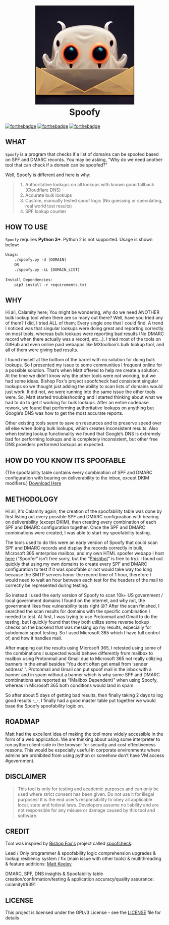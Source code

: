 <h1 align="center">
<br>
<img src=/files/Spoofy.png height="310" border="2px solid #555">
<br>
Spoofy
</h1>


[![forthebadge](https://forthebadge.com/images/badges/made-with-python.svg)](https://www.python.org/)
[![forthebadge](https://forthebadge.com/images/badges/contains-tasty-spaghetti-code.svg)](https://www.thewholesomedish.com/spaghetti/)
[![forthebadge](https://forthebadge.com/images/badges/it-works-why.svg)](https://www.youtube.com/watch?v=kyti25ol438)

## WHAT
`Spoofy` is a program that checks if a list of domains can be spoofed based on SPF and DMARC records. You may be asking, "Why do we need another tool that can check if a domain can be spoofed?"

Well, Spoofy is different and here is why:
> 1. Authoritative lookups on all lookups with known good fallback (Cloudflare DNS)
> 2. Accurate bulk lookups
> 3. Custom, manually tested spoof logic (No guessing or speculating, real world test results) 
> 4. SPF lookup counter

## HOW TO USE
`Spoofy` requires **Python 3+**. Python 2 is not supported. Usage is shown below:

```console
Usage:
    ./spoofy.py -d [DOMAIN]
    OR
    ./spoofy.py -iL [DOMAIN_LIST]
    
Install Dependencies:
    pip3 install -r requirements.txt
```

## WHY

Hi all, Calamity here; You might be wondering, why do we need ANOTHER bulk lookup tool when there are so many out there? Well, have you tried any of them? I did, I tried ALL of them; Every single one that I could find. A trend I noticed was that singular lookups were doing great and reporting correctly on most tools, whereas bulk lookups were reporting bad results (No DMARC record when there actually was a record, etc…). I tried most of the tools on GitHub and even online paid webapps like MXtoolbox’s bulk lookup tool, and all of them were giving bad results.   

I found myself at the bottom of the barrel with no solution for doing bulk lookups. So I presented my issue to some communities I frequent online for a possible solution. That’s when Matt offered to help me create a solution. At the time we didn’t know why the other tools were not working, but we had some ideas. Bishop Fox's project spoofcheck had consistent singular lookups so we thought just adding the ability to scan lists of domains would just work. It did not, we were running into the same issue the other tools were. So, Matt started troubleshooting and I started thinking about what we had to do to get it working for bulk lookups. After an entire codebase rework, we found that performing authoritative lookups on anything but Google’s DNS was how to get the most accurate reports. 

Other existing tools seem to save on resources and to preserve speed over all else when doing bulk lookups, which creates inconsistent results. Also when testing lookup functionality we found that Google’s DNS is extremely bad for performing lookups and is completely inconsistent, but other free DNS providers performed lookups as expected.


## HOW DO YOU KNOW ITS SPOOFABLE
(The spoofability table contains every combination of SPF and DMARC configuration with bearing on deliverability to the inbox, except DKIM modifiers.)
[Download Here](/files/Master_Table.xlsx)

## METHODOLOGY 
Hi all, it's Calamity again; the creation of the spoofability table was done by first listing out every possible SPF and DMARC configuration with bearing on deliverability (except DKIM), then creating every combination of each SPF and DMARC configuration together. Once the SPF and DMARC combinations were created, I was able to start my spoofability testing. 

The tools used to do this were an early version of Spoofy that could scan SPF and DMARC records and display the records correctly in bulk, Microsoft 365 enterprise mailbox, and my own HTML spoofer webapp I host [here](https://emailspooftest.com/toolbox.aspx) (“Spoofer” isn’t free sorry, but the “[Phishbot](https://emailspooftest.com/)” is free to try). I found out quickly that using my own domains to create every SPF and DMARC configuration to test if it was spoofable or not would take way too long because the SMTP servers honor the record time of 1 hour, therefore I would need to wait an hour between each test for the headers of the mail to correctly be represented during testing. 

So instead I used the early version of Spoofy to scan 10k+ US government / local government domains I found on the internet, and why not, the government likes free vulnerability tests right :stuck_out_tongue_winking_eye:? After the scan finished, I searched the scan results for domains with the specific combination I needed to test. At first, I was trying to use Protonmail and Gmail to do the testing, but I quickly found that they both utilize some reverse lookup checks on the backend that was messing up my results, especially for subdomain spoof testing. So I used Microsoft 365 which I have full control of, and how it handles mail. 

After mapping out the results using Microsoft 365, I retested using some of the combinations I suspected would behave differently from mailbox to mailbox using Protonmail and Gmail due to Microsoft 365 not really utilizing banners in the email besides “You don’t often get email from ‘sender address’ ”. Protonmail and Gmail can put spoof mail in the inbox with a banner and in spam without a banner which is why some SPF and DMARC combinations are reported as “(Mailbox Dependent)” when using Spoofy, whereas in Microsoft 365 both conditions would land in spam. 

So after about 5 days of getting bad results, then finally taking 2 days to log good results -_-, I finally had a good master table put together we would base the Spoofy spoofability logic on.

## ROADMAP
Matt had the excellent idea of making the tool more widely accessible in the form of a web application. We are thinking about using some interpreter to run python client-side in the browser for security and cost effectiveness reasons. This would be especially useful in corporate environments where admins are prohibited from using python or somehow don’t have VM access #government.

## DISCLAIMER

> This tool is only for testing and academic purposes and can only be used where
> strict consent has been given. Do not use it for illegal purposes! It is the
> end user’s responsibility to obey all applicable local, state and federal laws.
> Developers assume no liability and are not responsible for any misuse or damage
> caused by this tool and software.

## CREDIT
Tool was inspired by [Bishop Fox's](https://github.com/BishopFox/) project called [spoofcheck](https://github.com/BishopFox/spoofcheck/).

Lead / Only programmer & spoofability logic comprehension upgrades & lookup resiliency system / fix (main issue with other tools) & multithreading & feature additions: [Matt Keeley](https://github.com/MattKeeley/)

DMARC, SPF, DNS insights & Spoofability table creation/confirmation/testing & application accuracy/quality assurance: calamity#6391



## LICENSE

This project is licensed under the GPLv3 License - see the [LICENSE](LICENSE)
file for details
